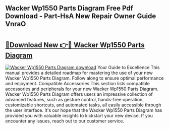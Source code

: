 ## Wacker Wp1550 Parts Diagram Free Pdf Download - Part-HsA New Repair Owner Guide VnraO

# <h2><a href="http://dfhsf2.blite.top/?on=Wacker+Wp1550+Parts+Diagram">🔗Download New 👉🔴 Wacker Wp1550 Parts Diagram</a></h2>

[![Wacker Wp1550 Parts Diagram download](https://i.imgur.com/lujVjoI.png)](http://dfhsf2.blite.top/?on=Wacker+Wp1550+Parts+Diagram)
Your Guide to Excellence This manual provides a detailed roadmap for mastering the use of your new Wacker Wp1550 Parts Diagram. Follow along to ensure optimal performance and enjoyment. Compatible Accessories This section lists compatible accessories and peripherals for your new Wacker Wp1550 Parts Diagram. Wacker Wp1550 Parts Diagram offers users an impressive collection of advanced features, such as gesture control, hands-free operation, customizable shortcuts, and automated tasks, all easily accessible through the user interface. It's our hope that the Wacker Wp1550 Parts Diagram has provided you with valuable insights to kickstart your new device. If you encounter any issues, reach out to our customer service.
